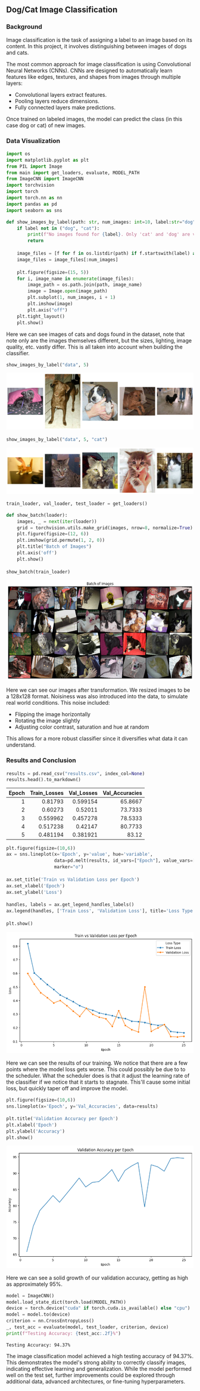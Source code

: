 ## Dog/Cat Image Classification

### Background

Image classification is the task of assigning a label to an image based on its content. In this project, it involves distinguishing between images of dogs and cats.

The most common approach for image classification is using Convolutional Neural Networks (CNNs). CNNs are designed to automatically learn features like edges, textures, and shapes from images through multiple layers:

* Convolutional layers extract features.
* Pooling layers reduce dimensions.
* Fully connected layers make predictions.

Once trained on labeled images, the model can predict the class (in this case dog or cat) of new images.

### Data Visualization


```python
import os
import matplotlib.pyplot as plt
from PIL import Image
from main import get_loaders, evaluate, MODEL_PATH
from ImageCNN import ImageCNN
import torchvision
import torch
import torch.nn as nn
import pandas as pd
import seaborn as sns
```


```python
def show_images_by_label(path: str, num_images: int=10, label:str="dog"):
    if label not in ("dog", "cat"):
        print(f"No images found for {label}. Only 'cat' and 'dog' are valid labels.")
        return
    
    image_files = [f for f in os.listdir(path) if f.startswith(label) and f.endswith("jpg")]
    image_files = image_files[:num_images]
    
    plt.figure(figsize=(15, 5))
    for i, image_name in enumerate(image_files):
        image_path = os.path.join(path, image_name)
        image = Image.open(image_path)
        plt.subplot(1, num_images, i + 1)
        plt.imshow(image)
        plt.axis("off")
    plt.tight_layout()
    plt.show()   
```

Here we can see images of cats and dogs found in the dataset, note that note only are the images themselves different, but the sizes, lighting, image quality, etc. vastly differ. This is all taken into account when building the classifier.


```python
show_images_by_label("data", 5)
```


    
![png](output_7_0.png)
    



```python
show_images_by_label("data", 5, "cat")
```


    
![png](output_8_0.png)
    



```python
train_loader, val_loader, test_loader = get_loaders()
```


```python
def show_batch(loader):
    images, _ = next(iter(loader))
    grid = torchvision.utils.make_grid(images, nrow=8, normalize=True)
    plt.figure(figsize=(12, 6))
    plt.imshow(grid.permute(1, 2, 0))
    plt.title("Batch of Images")
    plt.axis('off')
    plt.show()

show_batch(train_loader)
```


    
![png](output_10_0.png)
    


Here we can see our images after transformation. We resized images to be a 128x128 format. Noisiness was also introduced into the data, to simulate real world conditions. This noise included:

* Flipping the image horizontally
* Rotating the image slightly
* Adjusting color contrast, saturation and hue at random

 This allows for a more robust classifier since it diversifies what data it can understand.

### Results and Conclusion


```python
results = pd.read_csv("results.csv", index_col=None)
results.head().to_markdown()
```




|   Epoch |   Train_Losses |   Val_Losses |   Val_Accuracies |
|--------:|---------------:|-------------:|-----------------:|
|       1 |       0.81793  |     0.599154 |          65.8667 |
|       2 |       0.60273  |     0.52011  |          73.7333 |
|       3 |       0.559962 |     0.457278 |          78.5333 |
|       4 |       0.517238 |     0.42147  |          80.7733 |
|       5 |       0.481194 |     0.381921 |          83.12   |




```python
plt.figure(figsize=(10,6))
ax = sns.lineplot(x='Epoch', y='value', hue='variable', 
                  data=pd.melt(results, id_vars=["Epoch"], value_vars=["Train_Losses", "Val_Losses"]),
                  marker="o")

ax.set_title('Train vs Validation Loss per Epoch')
ax.set_xlabel('Epoch')
ax.set_ylabel('Loss')

handles, labels = ax.get_legend_handles_labels()
ax.legend(handles, ['Train Loss', 'Validation Loss'], title='Loss Type')

plt.show()
```


    
![png](output_14_0.png)
    


Here we can see the results of our training. We notice that there are a few points where the model loss gets worse. This could possibly be due to to the scheduler. What the scheduler does is that it adjust the learning rate of the classifier if we notice that it starts to stagnate. This'll cause some initial loss, but quickly taper off and improve the model.


```python
plt.figure(figsize=(10,6))
sns.lineplot(x='Epoch', y='Val_Accuracies', data=results)

plt.title('Validation Accuracy per Epoch')
plt.xlabel('Epoch')
plt.ylabel('Accuracy')
plt.show()
```


    
![png](output_16_0.png)
    


Here we can see a solid growth of our validation accuracy, getting as high as approximately 95%.


```python
model = ImageCNN()
model.load_state_dict(torch.load(MODEL_PATH))
device = torch.device("cuda" if torch.cuda.is_available() else "cpu")
model = model.to(device)
criterion = nn.CrossEntropyLoss()
_, test_acc = evaluate(model, test_loader, criterion, device)
print(f"Testing Accuracy: {test_acc:.2f}%")
```

    Testing Accuracy: 94.37%
    

The image classification model achieved a high testing accuracy of 94.37%. This demonstrates the model's strong ability to correctly classify images, indicating effective learning and generalization. While the model performed well on the test set, further improvements could be explored through additional data, advanced architectures, or fine-tuning hyperparameters.
